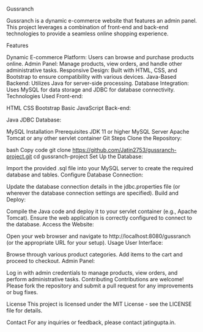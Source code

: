 Gussranch

Gussranch is a dynamic e-commerce website that features an admin panel. This project leverages a combination of front-end and back-end technologies to provide a seamless online shopping experience.

Features

Dynamic E-commerce Platform: Users can browse and purchase products online.
Admin Panel: Manage products, view orders, and handle other administrative tasks.
Responsive Design: Built with HTML, CSS, and Bootstrap to ensure compatibility with various devices.
Java-Based Backend: Utilizes Java for server-side processing.
Database Integration: Uses MySQL for data storage and JDBC for database connectivity.
Technologies Used
Front-end:

HTML
CSS
Bootstrap
Basic JavaScript
Back-end:

Java
JDBC
Database:

MySQL
Installation
Prerequisites
JDK 11 or higher
MySQL Server
Apache Tomcat or any other servlet container
Git
Steps
Clone the Repository:

bash
Copy code
git clone https://github.com/Jatin2753/gussranch-project.git
cd gussranch-project
Set Up the Database:

Import the provided .sql file into your MySQL server to create the required database and tables.
Configure Database Connection:

Update the database connection details in the jdbc.properties file (or wherever the database connection settings are specified).
Build and Deploy:

Compile the Java code and deploy it to your servlet container (e.g., Apache Tomcat).
Ensure the web application is correctly configured to connect to the database.
Access the Website:

Open your web browser and navigate to http://localhost:8080/gussranch (or the appropriate URL for your setup).
Usage
User Interface:

Browse through various product categories.
Add items to the cart and proceed to checkout.
Admin Panel:

Log in with admin credentials to manage products, view orders, and perform administrative tasks.
Contributing
Contributions are welcome! Please fork the repository and submit a pull request for any improvements or bug fixes.

License
This project is licensed under the MIT License - see the LICENSE file for details.

Contact
For any inquiries or feedback, please contact jatingupta.in.

